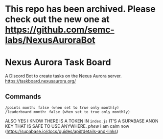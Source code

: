 # This repo has been archived. Please check out the new one at https://github.com/semc-labs/NexusAuroraBot

# Nexus Aurora Task Board
A Discord Bot to create tasks on the Nexus Aurora server. https://taskboard.nexusaurora.org/

## Commands
```
/points month: false (when set to true only monthly)
/leaderboard month: false (when set to true only monthly)
```

ALSO YES I KNOW THERE IS A TOKEN IN `index.js` IT'S A SUPABASE ANON KEY THAT IS SAFE TO USE ANYWHERE. *phew* i am calm now (https://supabase.io/docs/guides/api#details-and-links)
